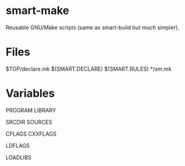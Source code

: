 smart-make
==========

Reusable GNU/Make scripts (same as smart-build but much simpler).

Files
====
$TOP/declare.mk
$(SMART.DECLARE)
$(SMART.RULES)
*/sm.mk

Variables
====

PROGRAM
LIBRARY

SRCDIR
SOURCES

CFLAGS
CXXFLAGS

LDFLAGS

LOADLIBS

